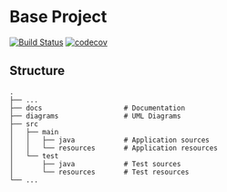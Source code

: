 # Base Project
[![Build Status](https://travis-ci.org/hsunchi/BaseProject.svg?branch=master)](https://travis-ci.org/hsunchi/BaseProject)
[![codecov](https://codecov.io/gh/hsunchi/BaseProject/branch/master/graph/badge.svg)](https://codecov.io/gh/hsunchi/BaseProject)

## Structure
```
.
├── ...
├── docs                    # Documentation
├── diagrams                # UML Diagrams
├── src
│   ├── main
│   │   ├── java            # Application sources
│   │   └── resources       # Application resources
│   └── test
│       ├── java            # Test sources
│       └── resources       # Test resources
└── ...
```
